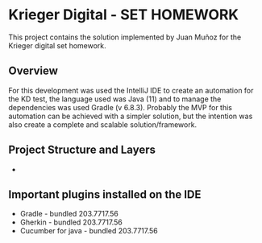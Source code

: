 # Krieger Digital - SET HOMEWORK
This project contains the solution implemented by Juan Muñoz for the Krieger digital set homework.

## Overview
For this development was used the IntelliJ IDE to create an automation for the KD test, the language used was Java (11) and to manage the dependencies was used Gradle (v 6.8.3). Probably the MVP for this automation can be achieved with a simpler solution, but the intention was also create a complete and scalable solution/framework.

## Project Structure and Layers
+

## Important plugins installed on the IDE
+ Gradle - bundled 203.7717.56
+ Gherkin - bundled 203.7717.56
+ Cucumber for java - bundled 203.7717.56